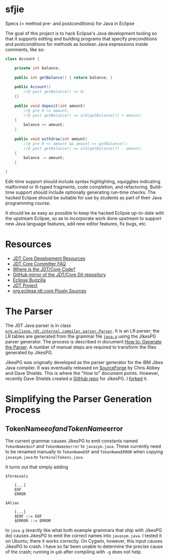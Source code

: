 # sfjie
Specs (= method pre- and postconditions) for Java in Eclipse

The goal of this project is to hack Eclipse's Java development tooling so that it supports editing and building programs that specify preconditions and postconditions for methods as boolean Java expressions inside comments, like so:
```java
class Account {

    private int balance;
    
    public int getBalance() { return balance; }
    
    public Account()
        //@ post getBalance() == 0;
    {}
    
    public void deposit(int amount)
        //@ pre 0 <= amount;
        //@ post getBalance() == old(getBalance()) + amount;
    {
        balance += amount;
    }
    
    public void withdraw(int amount)
        //@ pre 0 <= amount && amount <= getBalance();
        //@ post getBalance() == old(getBalance()) - amount;
    {
        balance -= amount;
    }

}
```
Edit-time support should include syntax highlighting, squigglies indicating malformed or ill-typed fragments, code completion, and refactoring. Build-time support should include optionally generating run-time checks. The hacked Eclipse should be suitable for use by students as part of their Java programming course.

It should be as easy as possible to keep the hacked Eclipse up-to-date with the upstream Eclipse, so as to incorporate work done upstream to support new Java language features, add new editor features, fix bugs, etc.

Resources
=========

- [JDT Core Development Resources](http://www.eclipse.org/jdt/core/dev.php)
- [JDT Core Committer FAQ](http://wiki.eclipse.org/JDT_Core_Committer_FAQ)
- [Where is the JDT/Core Code?](http://wiki.eclipse.org/JDT_Core_Committer_FAQ#Where_is_the_JDT.2FCore_code.3F)
- [GitHub mirror of the JDT/Core Git repository](https://github.com/eclipse/eclipse.jdt.core)
- [Eclipse Bugzilla](https://bugs.eclipse.org/bugs/buglist.cgi?component=Core&product=JDT&resolution=---)
- [JDT Project](https://projects.eclipse.org/projects/eclipse.jdt)
- [org.eclipse.jdt.core Plugin Sources](https://github.com/eclipse/eclipse.jdt.core/tree/master/org.eclipse.jdt.core)

The Parser
==========

The JDT Java parser is in class [`org.eclipse.jdt.internal.compiler.parser.Parser`](https://github.com/eclipse/eclipse.jdt.core/blob/master/org.eclipse.jdt.core/compiler/org/eclipse/jdt/internal/compiler/parser/Parser.java). It is an LR parser; the LR tables are generated from the grammar file [`java.g`](https://github.com/eclipse/eclipse.jdt.core/blob/master/org.eclipse.jdt.core/grammar/java.g) using the JikesPG parser generator. The process is described in document [How to: Generate the Parser](http://www.eclipse.org/jdt/core/howto/generate%20parser/generateParser.html). A number of manual steps are required to transform the files generated by JikesPG.

JikesPG was originally developed as the parser generator for the IBM Jikes Java compiler. It was eventually released on [SourceForge](https://sourceforge.net/projects/jikes/files/Jikes%20Parser%20Generator/) by Chris Abbey and Dave Shields. This is where the "How to" document points. However, recently Dave Shields created a [GitHub repo](https://github.com/daveshields/jikespg) for JikesPG. I [forked](https://github.com/btj/jikespg) it.

Simplifying the Parser Generation Process
=========================================

TokenName$eof and TokenName$error
---------------------------------

The current grammar causes JikesPG to emit constants named `TokenName$eof` and `TokenName$error` to `javasym.java`. These currently need to be renamed manually to `TokenNameEOF` and `TokenNameERROR` when copying `javasym.java` to `TerminalTokens.java`.

It turns out that simply adding
```
$Terminals

    [...]
    EOF
    ERROR

$Alias

    [...]
    $EOF ::= EOF
    $ERROR ::= ERROR
```
to `java.g` (exactly like what both example grammars that ship with JikesPG do) causes JikesPG to emit the correct names into `javasym.java`. I tested it on Ubuntu; there it works correctly. On Cygwin, however, this input causes JikesPG to crash. I have so far been unable to determine the precise cause of the crash; running in `gdb` after compiling with `-g` does not help.
